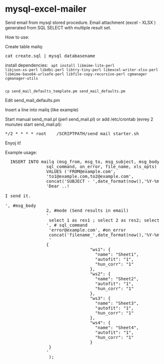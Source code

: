 # mysql-excel-mailer
Send email from mysql stored procedure. Email attachment (excel - XLSX ) generated from SQL SELECT with multiple result set.

How to use:

Create table mailq:
<pre>
cat create.sql | mysql databasename
</pre>
install dependencies:
<code>
apt install libmime-lite-perl libjson-xs-perl libdbi-perl libtry-tiny-perl libexcel-writer-xlsx-perl libmime-base64-urlsafe-perl  libfile-copy-recursive-perl cgmanager cgmanager-utils
</code>

<code>
cp send_mail_defaults_template.pm send_mail_defaults.pm
</code>

Edit send_mail_defaults.pm 


Insert a line into mailq (like example)

Start manual send_mail.pl (perl send_mail.pl) or add /etc/crontab (evrey 2 munutes start send_mail.pl):

<pre>
*/2 * * * *	root	/SCRIPTPATH/send_mail_starter.sh
</pre>

Enyoj it!



Example usage:

<pre>
  INSERT INTO mailq (msg_from, msg_to, msg_subject, msg_body,  `mode`,
                sql_command, on_error, file_name, xls_opts)
                VALUES ('FROM@example.com',                            #from
                'to1@example.com,to2@example.com',                     #to
                concat('SUBJECT - ',date_format(now(),'%Y-%m-%d')),    #msg_subject
                'Dear ..!<br><br>I send it. <br><br>', #msg_body
                2, #mode (Send results in email)
                '
                 select 1 as res1 ; select 2 as res2; select 3 as res3;select 4 as res4;
                ', # sql_command
                 'error@example.com', #on_error
                 concat('filename_',date_format(now(),'%Y-%m-%d'),'.xlsx'), #file_name
                 '
                {
                                 "ws1": {
                                   "name": "Sheet1",
                                   "autofit": "1",
                                   "hun_corr": "1"
                                 },
                                 "ws2": {
                                   "name": "Sheet2",
                                   "autofit": "1",
                                   "hun_corr": "1"
                                 },
                                 "ws3": {
                                   "name": "Sheet3",
                                   "autofit": "1",
                                   "hun_corr": "1"
                                 },
                                 "ws4": {
                                   "name": "Sheet4",
                                   "autofit": "1",
                                   "hun_corr": "1"
                                 }
                 }
                '                                                      # xls_opts
                 );
</pre>
